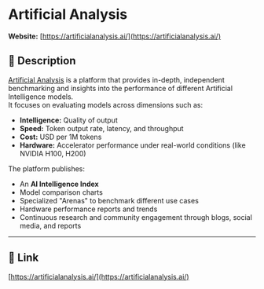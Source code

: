 # Artificial Analysis

**Website:** [https://artificialanalysis.ai/](https://artificialanalysis.ai/)  

## 📖 Description

[Artificial Analysis](https://artificialanalysis.ai/) is a platform that provides in-depth, independent benchmarking and insights into the performance of different Artificial Intelligence models.  
It focuses on evaluating models across dimensions such as:

- **Intelligence:** Quality of output
- **Speed:** Token output rate, latency, and throughput
- **Cost:** USD per 1M tokens
- **Hardware:** Accelerator performance under real-world conditions (like NVIDIA H100, H200)

The platform publishes:
- An **AI Intelligence Index**
- Model comparison charts
- Specialized "Arenas" to benchmark different use cases
- Hardware performance reports and trends
- Continuous research and community engagement through blogs, social media, and reports

---

## 🔹 Link
[https://artificialanalysis.ai/](https://artificialanalysis.ai/)  

